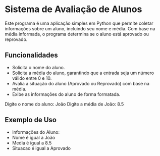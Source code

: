 # Sistema de Avaliação de Alunos

Este programa é uma aplicação simples em Python que permite coletar informações sobre um aluno, incluindo seu nome e média. Com base na média informada, o programa determina se o aluno está aprovado ou reprovado.

## Funcionalidades

- Solicita o nome do aluno.
- Solicita a média do aluno, garantindo que a entrada seja um número válido entre 0 e 10.
- Avalia a situação do aluno (Aprovado ou Reprovado) com base na média.
- Exibe as informações do aluno de forma formatada.

Digite o nome do aluno: João
Digite a média de João: 8.5

## Exemplo de Uso
- Informações do Aluno:
- Nome é igual a João
- Media é igual a 8.5
- Situacao é igual a Aprovado
